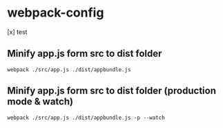 # webpack-config

[x] test

## Minify app.js form src to dist folder

````
webpack ./src/app.js ./dist/appbundle.js 
````

## Minify app.js form src to dist folder (production mode & watch)

````
webpack ./src/app.js ./dist/appbundle.js -p --watch
````